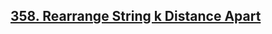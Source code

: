 ## [358. Rearrange String k Distance Apart](https://leetcode.com/problems/rearrange-string-k-distance-apart/)
